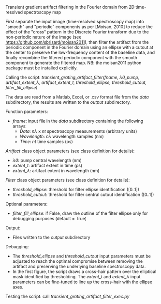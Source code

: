 Transient gradient artifact filtering in the Fourier domain from 2D time-resolved spectroscopy map

First separate the input image (time-resolved spectroscopy map) into "smooth" and "periodic" components as per [Moisan, 2010] to
reduce the effect of the "cross" pattern in the Discrete Fourier transform due to the
non-periodic nature of the image (see https://github.com/sbrisard/moisan2011), then
filter the artifact from the periodic component in the Fourier domain using
an ellipse with a cutout at the center to preserve the low-frequency content of the
baseline data, and finally recombine the filtered periodic component with the smooth component
to generate the filtered map. NB: the moisan2011 python package must be installed explicitly.

Calling the script: *transient_grating_artifact_filter(fname, λ0_pump, artifact_extent_λ, artifact_extent_t, threshold_ellipse, threshold_cutout, filter_fill_ellipse)*

The data are read from a Matlab, Excel, or .csv format file from the *data* subdirectory,
the results are written to the *output* subdirectory.

Function parameters:

- *fname*: input file in the *data* subdirectory containing the following arrays:
  - *Data*: *nλ* x *nt* spectroscopy measurements (arbitrary units)
  - *Wavelength*: *nλ* wavelength samples (nm)
  - *Time*: *nt* time samples (ps)

*Artifact* class object parameters (see class definition for details):
- *λ0*: pump central wavelength (nm)
- *extent_t*: artifact extent in time (ps)
- *extent_λ*: artifact extent in wavelength (nm)

*Filter* class object parameters (see class definition for details):
- *threshold_ellipse*: threshold for filter ellipse identification ([0..1])
- *threshold_cutout*: threshold for filter central cutout identification ([0..1])

Optional parameters:
- *filter_fill_ellipse*: if False, draw the outline of the filter ellipse only for debugging purposes (default = True)

Output:
- Files written to the *output* subdirectory

Debugging:
- The *threshold_ellipse* and *threshold_cutout* input parameters must be adjusted to reach the optimal compromise between removing the artifact and preserving the underlying baseline spectroscopy data.
- In the first figure, the script draws a cross-hair pattern over the elliptical mask identified by thresholding. The *extent_t* and *extent_λ* input parameters can be fine-tuned to line up the cross-hair with the ellipse axes.

Testing the script: call *transient_grating_artifact_filter_exec.py*